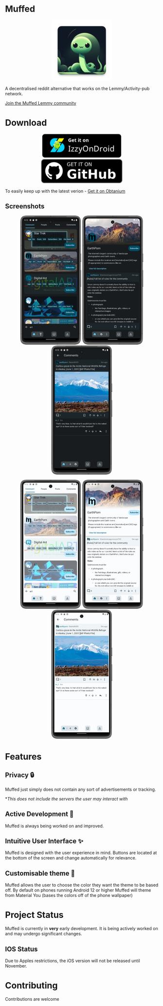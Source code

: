 # Muffed

<p align="center">
  <img src="android/app/src/main/res/mipmap-xxxhdpi/ic_launcher.webp" width="200">
</p>

A decentralised reddit alternative that works on the Lemmy/Activity-pub network.

[Join the Muffed Lemmy community](https://sh.itjust.works/c/muffed)

# Download

<div align="center">
  <a href="https://apt.izzysoft.de/fdroid/index/apk/com.freshfieldreds.muffed/">
    <img src="docs/assets/badges/IzzyOnDroid.png" height="80">
  </a>
<a href="https://github.com/freshfieldreds/muffed/releases/latest">
    <img src="docs/assets/badges/github.png" height="80">
  </a>
</div>

To easily keep up with the latest verion - [Get it on Obtanium](https://github.com/ImranR98/Obtainium)

## Screenshots

<p align="center">
  <img src="docs/assets/screenshots/1_dark.png" width="200">
  <img src="docs/assets/screenshots/2_dark.png" width="200">
  <img src="docs/assets/screenshots/3_dark.png" width="200">
</p>
<p align="center">
  <img src="docs/assets/screenshots/1_light.png" width="200">
  <img src="docs/assets/screenshots/2_light.png" width="200">
  <img src="docs/assets/screenshots/3_light.png" width="200">
</p>

# Features

## Privacy 🔒

Muffed just simply does not contain any sort of advertisements or tracking.

**This does not include the servers the user may interact with*

## Active Development 💯

Muffed is always being worked on and improved.

## Intuitive User Interface ✨

Muffed is designed with the user experience in mind. Buttons are located at the bottom of the screen
and change automatically for relevance.

## Customisable theme 🎨

Muffed allows the user to choose the color they want the theme to be based off. By default on phones
running Android 12 or higher Muffed will theme from Material You (bases the colors off of the phone
wallpaper)

# Project Status

Muffed is currently in **very** early development. It is being actively worked on and may undergo
significant changes.

## IOS Status

Due to Apples restrictions, the iOS version will not be released until November.

# Contributing

Contributions are welcome
